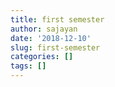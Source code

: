 ```yaml
---
title: first semester
author: sajayan
date: '2018-12-10'
slug: first-semester
categories: []
tags: []
---
```

